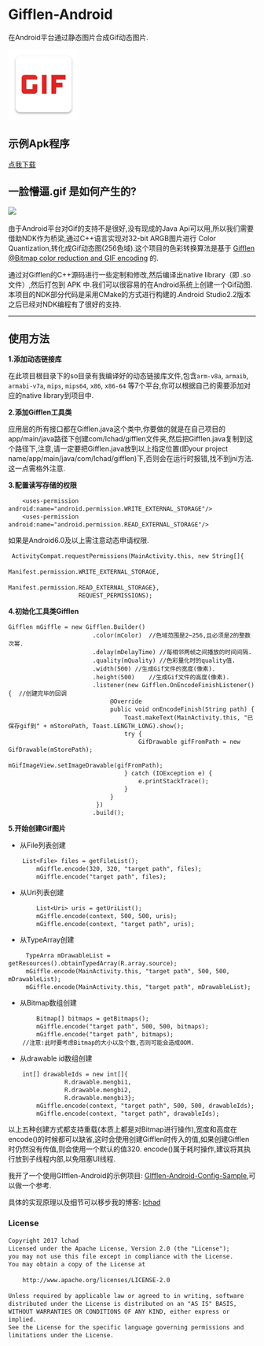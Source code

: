 # Gifflen-Android

在Android平台通过静态图片合成Gif动态图片.

![](app/src/main/res/mipmap-xxhdpi/ic_launcher_square.png)

## 示例Apk程序
[点我下载](https://fir.im/18z5)

## 一脸懵逼.gif 是如何产生的?
![](/img/GIF.gif)


由于Android平台对Gif的支持不是很好,没有现成的Java Api可以用,所以我们需要借助NDK作为桥梁,通过C++语言实现对32-bit ARGB图片进行 Color Quantization,转化成Gif动态图(256色域).这个项目的色彩转换算法是基于 [Gifflen @Bitmap color reduction and GIF encoding](http://jiggawatt.org/badc0de/android/index.html#gifflen) 的.

通过对Gifflen的C++源码进行一些定制和修改,然后编译出native library（即 .so 文件）,然后打包到 APK 中.我们可以很容易的在Android系统上创建一个Gif动图. 本项目的NDK部分代码是采用CMake的方式进行构建的.Android Studio2.2版本之后已经对NDK编程有了很好的支持.

---

## 使用方法

**1.添加动态链接库**

在此项目根目录下的so目录有我编译好的动态链接库文件,包含`arm-v8a`, `armaib`, `armabi-v7a`, `mips`, `mips64`, `x86`, `x86-64` 等7个平台,你可以根据自己的需要添加对应的native library到项目中.

**2.添加Gifflen工具类**

应用层的所有接口都在Gifflen.java这个类中,你要做的就是在自己项目的app/main/java路径下创建com/lchad/gifflen文件夹,然后把Gifflen.java复制到这个路径下,注意,请一定要把Gifflen.java放到以上指定位置(即your project name/app/main/java/com/lchad/gifflen)下,否则会在运行时报错,找不到jni方法.这一点需格外注意.

**3.配置读写存储的权限**

```
    <uses-permission android:name="android.permission.WRITE_EXTERNAL_STORAGE"/>
    <uses-permission android:name="android.permission.READ_EXTERNAL_STORAGE"/>
```
如果是Android6.0及以上需注意动态申请权限.

```
 ActivityCompat.requestPermissions(MainActivity.this, new String[]{
                            Manifest.permission.WRITE_EXTERNAL_STORAGE,
                            Manifest.permission.READ_EXTERNAL_STORAGE},
                    REQUEST_PERMISSIONS);
```

**4.初始化工具类Gifflen**
```
Gifflen mGiffle = new Gifflen.Builder()
                        .color(mColor)	//色域范围是2~256,且必须是2的整数次幂.
                        .delay(mDelayTime) //每相邻两帧之间播放的时间间隔.
                        .quality(mQuality) //色彩量化时的quality值.
                        .width(500)	//生成Gif文件的宽度(像素).
                        .height(500)	//生成Gif文件的高度(像素).
                        .listener(new Gifflen.OnEncodeFinishListener() {  //创建完毕的回调
                             @Override
                             public void onEncodeFinish(String path) {
                                 Toast.makeText(MainActivity.this, "已保存gif到" + mStorePath, Toast.LENGTH_LONG).show();
                                 try {
                                     GifDrawable gifFromPath = new GifDrawable(mStorePath);
                                     mGifImageView.setImageDrawable(gifFromPath);
                                 } catch (IOException e) {
                                     e.printStackTrace();
                                 }
                             }
                         })
                        .build();
```

**5.开始创建Gif图片**

- 从File列表创建
```
	List<File> files = getFileList();
        mGiffle.encode(320, 320, "target path", files);
        mGiffle.encode("target path", files); 
```

- 从Uri列表创建
```
        List<Uri> uris = getUriList();
        mGiffle.encode(context, 500, 500, uris);
        mGiffle.encode(context, "target path", uris);
```

- 从TypeArray创建
```
	 TypeArra mDrawableList = getResources().obtainTypedArray(R.array.source);
	 mGiffle.encode(MainActivity.this, "target path", 500, 500, mDrawableList);
	 mGiffle.encode(MainActivity.this, "target path", mDrawableList);
```

- 从Bitmap数组创建
```
        Bitmap[] bitmaps = getBitmaps();
        mGiffle.encode("target path", 500, 500, bitmaps);
        mGiffle.encode("target path", bitmaps);
	//注意:此时要考虑Bitmap的大小以及个数,否则可能会造成OOM.
```



- 从drawable id数组创建
```
	int[] drawableIds = new int[]{
                R.drawable.mengbi1,
                R.drawable.mengbi2,
                R.drawable.mengbi3};
        mGiffle.encode(context, "target path", 500, 500, drawableIds);
        mGiffle.encode(context, "target path", drawableIds);
```

以上五种创建方式都支持重载(本质上都是对Bitmap进行操作),宽度和高度在encode()的时候都可以缺省,这时会使用创建Gifflen时传入的值,如果创建Gifflen时仍然没有传值,则会使用一个默认的值320.
encode()属于耗时操作,建议将其执行放到子线程内部,以免阻塞UI线程.

我开了一个使用GIfflen-Android的示例项目: [GIfflen-Android-Config-Sample](https://github.com/lchad/Gifflen-Config-Sample),可以做一个参考.

具体的实现原理以及细节可以移步我的博客: [lchad](https://www.lchad.github.io)



### License

	Copyright 2017 lchad
	Licensed under the Apache License, Version 2.0 (the "License");
	you may not use this file except in compliance with the License.
	You may obtain a copy of the License at
	
		http://www.apache.org/licenses/LICENSE-2.0
	
	Unless required by applicable law or agreed to in writing, software
	distributed under the License is distributed on an "AS IS" BASIS,
	WITHOUT WARRANTIES OR CONDITIONS OF ANY KIND, either express or implied.
	See the License for the specific language governing permissions and
	limitations under the License.
